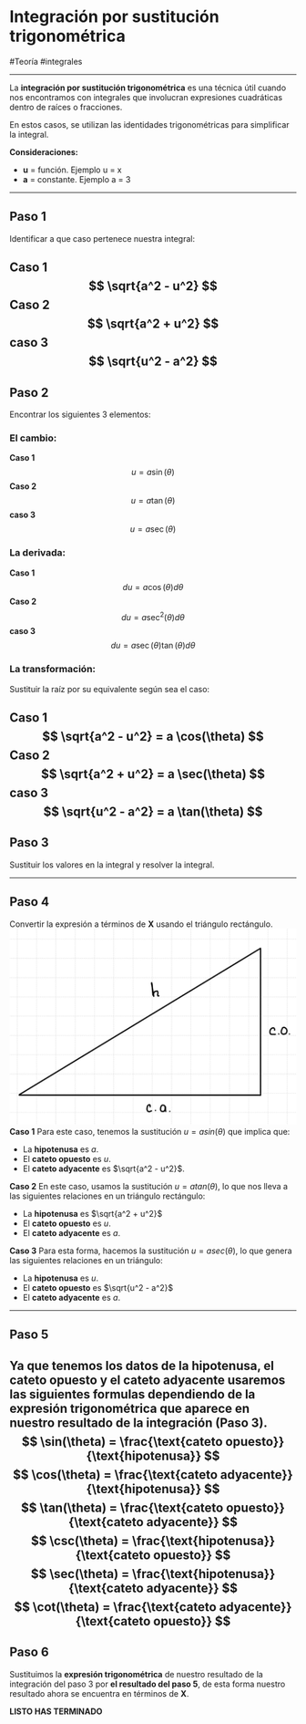 # Integración por sustitución trigonométrica
#Teoría #integrales

---
La **integración por sustitución trigonométrica** es una técnica útil cuando nos encontramos con integrales que involucran expresiones cuadráticas dentro de raíces o fracciones.

En estos casos, se utilizan las identidades trigonométricas para simplificar la integral. 

**Consideraciones:**
- **u** = función. Ejemplo u = x
- **a** = constante. Ejemplo a = 3

---
## Paso 1
Identificar a que caso pertenece nuestra integral:

**Caso 1** 
$$
\sqrt{a^2 - u^2}
$$
**Caso 2**
$$
\sqrt{a^2 + u^2}
$$
**caso 3**
$$
\sqrt{u^2 - a^2}
$$
---
## Paso 2
Encontrar los siguientes 3 elementos:
### El cambio:

**Caso 1** 
$$
u = a \sin(\theta)
$$
**Caso 2**
$$
u = a \tan(\theta)
$$
**caso 3**
$$
u = a \sec(\theta)
$$

### La derivada:

**Caso 1** 
$$
du = a \cos(\theta) d\theta
$$
**Caso 2**
$$
du = a \sec^2(\theta) d\theta
$$
**caso 3**
$$
du = a \sec(\theta) \tan(\theta) d\theta
$$

### La transformación:
Sustituir la raíz por su equivalente según sea el caso:

**Caso 1** 
$$
\sqrt{a^2 - u^2} = a \cos(\theta)
$$
**Caso 2**
$$
\sqrt{a^2 + u^2} = a \sec(\theta)
$$
**caso 3**
$$
\sqrt{u^2 - a^2} = a \tan(\theta)
$$
---
## Paso 3
Sustituir los valores en la integral y resolver la integral.

---
## Paso 4
Convertir la expresión a términos de **X** usando el triángulo rectángulo. 
![Partes del triángulo](img/triangulo.jpeg)
**Caso 1**
Para este caso, tenemos la sustitución $u=a sin⁡(θ)$ que implica que:
- La **hipotenusa** es $a$.
- El **cateto opuesto** es $u$.
- El **cateto adyacente** es $\sqrt{a^2 - u^2}$.

**Caso 2**
En este caso, usamos la sustitución $u=a tan⁡(θ)$, lo que nos lleva a las siguientes relaciones en un triángulo rectángulo:
- La **hipotenusa** es $\sqrt{a^2 + u^2}$
- El **cateto opuesto** es $u$.
- El **cateto adyacente** es $a$.

**Caso 3**
Para esta forma, hacemos la sustitución $u=a sec⁡(θ)$, lo que genera las siguientes relaciones en un triángulo:
- La **hipotenusa** es $u$.
- El **cateto opuesto** es $\sqrt{u^2 - a^2}$
- El **cateto adyacente** es $a$.

---
## Paso 5
Ya que tenemos los datos de la **hipotenusa**, el **cateto opuesto** y el **cateto adyacente** usaremos las siguientes formulas dependiendo de la expresión trigonométrica que aparece en nuestro resultado de la integración (**Paso 3**).
$$
\sin(\theta) = \frac{\text{cateto opuesto}}{\text{hipotenusa}}
$$
$$
\cos(\theta) = \frac{\text{cateto adyacente}}{\text{hipotenusa}}
$$
$$
\tan(\theta) = \frac{\text{cateto opuesto}}{\text{cateto adyacente}}
$$
$$
\csc(\theta) = \frac{\text{hipotenusa}}{\text{cateto opuesto}}
$$
$$
\sec(\theta) = \frac{\text{hipotenusa}}{\text{cateto adyacente}}
$$
$$
\cot(\theta) = \frac{\text{cateto adyacente}}{\text{cateto opuesto}}
$$
---
## Paso 6
Sustituimos la **expresión trigonométrica** de nuestro resultado de la integración del paso 3 por **el resultado del paso 5**, de esta forma nuestro resultado ahora se encuentra en términos de **X**.

**LISTO HAS TERMINADO**